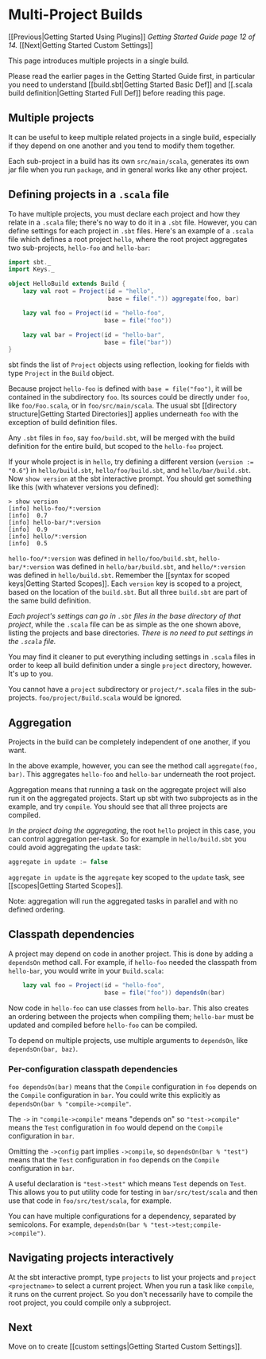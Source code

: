 # Multi-Project Builds

[[Previous|Getting Started Using Plugins]] _Getting Started Guide page
12 of 14._ [[Next|Getting Started Custom Settings]]

This page introduces multiple projects in a single build.

Please read the earlier pages in the Getting Started Guide first,
in particular you need to understand
[[build.sbt|Getting Started Basic Def]] and
[[.scala build definition|Getting Started Full Def]] before reading
this page.

## Multiple projects

It can be useful to keep multiple related projects in a single build,
especially if they depend on one another and you tend to modify them
together.

Each sub-project in a build has its own `src/main/scala`, generates its own
jar file when you run `package`, and in general works like any other
project.

## Defining projects in a `.scala` file

To have multiple projects, you must declare each project and how they relate
in a `.scala` file; there's no way to do it in a `.sbt` file. However, you
can define settings for each project in `.sbt` files. Here's an example of a
`.scala` file which defines a root project `hello`, where the root project
aggregates two sub-projects, `hello-foo` and `hello-bar`:

```scala
import sbt._
import Keys._

object HelloBuild extends Build {
    lazy val root = Project(id = "hello",
                            base = file(".")) aggregate(foo, bar)

    lazy val foo = Project(id = "hello-foo",
                           base = file("foo"))

    lazy val bar = Project(id = "hello-bar",
                           base = file("bar"))
}
```

sbt finds the list of `Project` objects using reflection, looking for fields
with type `Project` in the `Build` object.

Because project `hello-foo` is defined with `base = file("foo")`, it will be
contained in the subdirectory `foo`. Its sources could be directly under
`foo`, like `foo/Foo.scala`, or in `foo/src/main/scala`. The usual sbt
[[directory structure|Getting Started Directories]] applies underneath `foo` with
the exception of build definition files.

Any `.sbt` files in `foo`, say `foo/build.sbt`, will be merged with the
build definition for the entire build, but scoped to the `hello-foo`
project.

If your whole project is in `hello`, try defining a different version
(`version := "0.6"`) in `hello/build.sbt`, `hello/foo/build.sbt`, and
`hello/bar/build.sbt`.  Now `show version` at the sbt interactive
prompt. You should get something like this (with whatever versions you
defined):

```text
> show version
[info] hello-foo/*:version
[info] 	0.7
[info] hello-bar/*:version
[info] 	0.9
[info] hello/*:version
[info] 	0.5
```

`hello-foo/*:version` was defined in `hello/foo/build.sbt`,
`hello-bar/*:version` was defined in `hello/bar/build.sbt`, and
`hello/*:version` was defined in `hello/build.sbt`. Remember the
[[syntax for scoped keys|Getting Started Scopes]]. Each `version` key is scoped to a
project, based on the location of the `build.sbt`. But all three `build.sbt`
are part of the same build definition.

_Each project's settings can go in `.sbt` files in the base
directory of that project_, while the `.scala` file can be as simple as the
one shown above, listing the projects and base directories. _There is no need
to put settings in the `.scala` file._

You may find it cleaner to put everything including settings in
`.scala` files in order to keep all build definition under a
single `project` directory, however. It's up to you.

You cannot have a `project` subdirectory or `project/*.scala` files in the
sub-projects. `foo/project/Build.scala` would be ignored.

## Aggregation

Projects in the build can be completely independent of one another, if you
want.

In the above example, however, you can see the method call `aggregate(foo, bar)`.
This aggregates `hello-foo` and `hello-bar` underneath the root project.

Aggregation means that running a task on the aggregate project will also run
it on the aggregated projects. Start up sbt with two subprojects as in the
example, and try `compile`. You should see that all three projects are
compiled.

_In the project doing the aggregating_, the root `hello` project in this
case, you can control aggregation per-task. So for example in
`hello/build.sbt` you could avoid aggregating the `update` task:

```scala
aggregate in update := false
```

`aggregate in update` is the `aggregate` key scoped to the `update` task,
see [[scopes|Getting Started Scopes]].

Note: aggregation will run the aggregated tasks in parallel and with no defined
ordering.

## Classpath dependencies

A project may depend on code in another project. This is done by adding a
`dependsOn` method call. For example, if `hello-foo` needed the classpath from
`hello-bar`, you would write in your `Build.scala`:

```scala
    lazy val foo = Project(id = "hello-foo",
                           base = file("foo")) dependsOn(bar)
```

Now code in `hello-foo` can use classes from `hello-bar`. This also creates
an ordering between the projects when compiling them; `hello-bar` must be
updated and compiled before `hello-foo` can be compiled.

To depend on multiple projects, use multiple arguments to `dependsOn`, like
`dependsOn(bar, baz)`.

### Per-configuration classpath dependencies

`foo dependsOn(bar)` means that the `Compile` configuration in `foo` depends
on the `Compile` configuration in `bar`. You could write this explicitly as
`dependsOn(bar % "compile->compile"`.

The `->` in `"compile->compile"` means "depends on" so `"test->compile"`
means the `Test` configuration in `foo` would depend on the `Compile`
configuration in `bar`.

Omitting the `->config` part implies `->compile`, so `dependsOn(bar %
"test")` means that the `Test` configuration in `foo` depends on the
`Compile` configuration in `bar`.

A useful declaration is `"test->test"` which means `Test` depends on
`Test`. This allows you to put utility code for testing in
`bar/src/test/scala` and then use that code in `foo/src/test/scala`, for
example.

You can have multiple configurations for a dependency, separated by
semicolons. For example, `dependsOn(bar % "test->test;compile->compile")`.

## Navigating projects interactively

At the sbt interactive prompt, type `projects` to list your projects and
`project <projectname>` to select a current project. When you run a task
like `compile`, it runs on the current project. So you don't necessarily
have to compile the root project, you could compile only a subproject.

## Next

Move on to create [[custom settings|Getting Started Custom Settings]].
